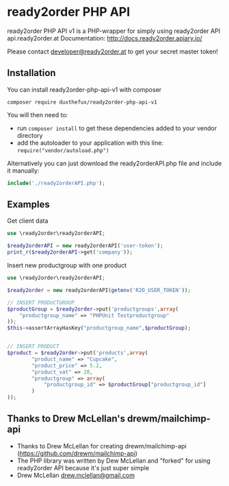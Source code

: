 ready2order PHP API
=============

ready2order PHP API v1 is a PHP-wrapper for simply using ready2order API api.ready2order.at
Documentation:
http://docs.ready2order.apiary.io/

Please contact developer@ready2order.at to get your secret master token!

Installation
------------

You can install ready2order-php-api-v1 with composer

```
composer require duxthefux/ready2order-php-api-v1
```

You will then need to:
* run ``composer install`` to get these dependencies added to your vendor directory
* add the autoloader to your application with this line: ``require("vendor/autoload.php")``

Alternatively you can just download the ready2orderAPI.php file and include it manually:

```php
include('./ready2orderAPI.php');
```

Examples
--------

Get client data

```php
use \ready2order\ready2orderAPI;

$ready2orderAPI = new ready2orderAPI('user-token');
print_r($ready2orderAPI->get('company'));
```

Insert new productgroup with one product

```php
use \ready2order\ready2orderAPI;

$ready2order = new ready2orderAPI(getenv('R2O_USER_TOKEN'));

// INSERT PRODUCTGROUP
$productGroup = $ready2order->put('productgroups',array(
    "productgroup_name" => "PHPUnit Testproductgroup"
));
$this->assertArrayHasKey("productgroup_name",$productGroup);


// INSERT PRODUCT
$product = $ready2order->put('products',array(
        "product_name" => "Cupcake",
        "product_price" => 5.2,
        "product_vat" => 20,
        "productgroup" => array(
            "productgroup_id" => $productGroup["productgroup_id"]
        )
));
```


Thanks to Drew McLellan's drewm/mailchimp-api
--------
 * Thanks to Drew McLellan for creating drewm/mailchimp-api (https://github.com/drewm/mailchimp-api)
 * The PHP library was written by Dew McLellan and "forked" for using ready2order API because it's just super simple
 * Drew McLellan <drew.mclellan@gmail.com>
